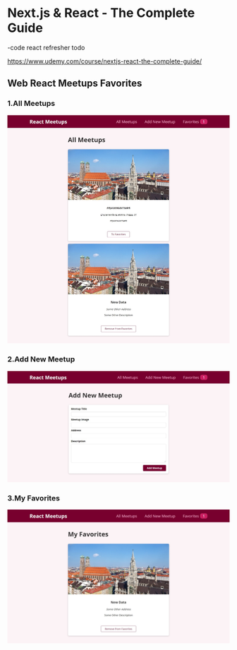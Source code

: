# Next.js & React - The Complete Guide
-code react refresher todo

https://www.udemy.com/course/nextjs-react-the-complete-guide/

## Web React Meetups Favorites
### 1.All Meetups
![All Meetups](public/images/all_meetups_localhost.jpeg)

### 2.Add New Meetup
![Add New Meetup](public/images/add_new_meetup_localhost.jpeg)

### 3.My Favorites
![My Favorites](public/images/my_favorites_localhost.jpeg)
